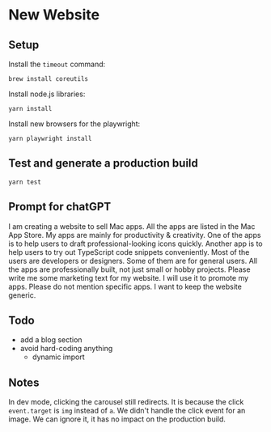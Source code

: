 # New Website

## Setup

Install the `timeout` command:

```
brew install coreutils
```

Install node.js libraries:

```
yarn install
```

Install new browsers for the playwright:

```
yarn playwright install
```

## Test and generate a production build

```
yarn test
```

## Prompt for chatGPT

I am creating a website to sell Mac apps. All the apps are listed in the Mac App Store.
My apps are mainly for productivity & creativity.
One of the apps is to help users to draft professional-looking icons quickly.
Another app is to help users to try out TypeScript code snippets conveniently.
Most of the users are developers or designers. Some of them are for general users.
All the apps are professionally built, not just small or hobby projects.
Please write me some marketing text for my website. I will use it to promote my apps.
Please do not mention specific apps. I want to keep the website generic.

## Todo

- add a blog section
- avoid hard-coding anything
  - dynamic import

## Notes

In dev mode, clicking the carousel still redirects.
It is because the click `event.target` is `img` instead of `a`.
We didn't handle the click event for an image.
We can ignore it, it has no impact on the production build.
